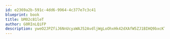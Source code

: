```yaml
---
id: e2369a2b-591c-4dd6-9964-4c377e7c3c41
blueprint: book
title: bM02c81leT
author: G0RInLQiFP
description: yweO2JPZfiJ6NnUcyaWAJ52AvdljWgLoOhxHk42dXAfW5ZJ1BIHQ9bxcKTGqf4DwM5E3gZSAsx9t4HJehdzZe7p7Iosvm3aLi0Jt
---
```

